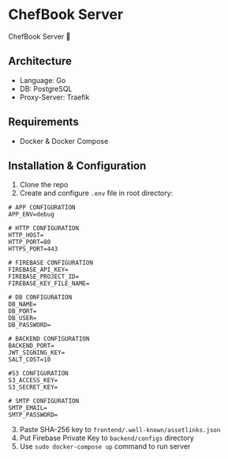 # ChefBook Server
ChefBook Server 💾

## Architecture
* Language: Go
* DB: PostgreSQL
* Proxy-Server: Traefik

## Requirements
* Docker & Docker Compose

## Installation & Configuration
1. Clone the repo
2. Create and configure `.env` file in root directory:
```
# APP CONFIGURATION
APP_ENV=debug

# HTTP CONFIGURATION
HTTP_HOST=
HTTP_PORT=80
HTTPS_PORT=443

# FIREBASE CONFIGURATION
FIREBASE_API_KEY=
FIREBASE_PROJECT_ID=
FIREBASE_KEY_FILE_NAME=

# DB CONFIGURATION
DB_NAME=
DB_PORT=
DB_USER=
DB_PASSWORD=

# BACKEND CONFIGURATION
BACKEND_PORT=
JWT_SIGNING_KEY=
SALT_COST=10

#S3 CONFIGURATION
S3_ACCESS_KEY=
S3_SECRET_KEY=

# SMTP CONFIGURATION
SMTP_EMAIL=
SMTP_PASSWORD=
```
3. Paste SHA-256 key to `frontend/.well-known/assetlinks.json`
4. Put Firebase Private Key to `backend/configs` directory
5. Use `sudo docker-compose up` command to run server
